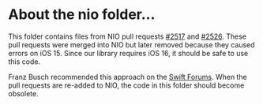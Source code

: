# About the nio folder...

This folder contains files from NIO pull requests
[#2517](https://github.com/apple/swift-nio/pull/2517) and
[#2526](https://github.com/apple/swift-nio/pull/2526). These pull requests were
merged into NIO but later removed because they caused errors on iOS 15. Since
our library requires iOS 16, it should be safe to use this code.

Franz Busch recommended this approach on the
[Swift Forums](https://forums.swift.org/t/race-condition-in-tictacfish-sample-code/68237/7).
When the pull requests are re-added to NIO, the code in this folder should
become obsolete.
